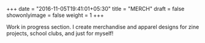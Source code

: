 +++
date = "2016-11-05T19:41:01+05:30"
title = "MERCH"
draft = false
showonlyimage = false
weight = 1
+++

Work in progress section. I create merchandise and apparel designs for zine projects, school clubs, and just for myself!